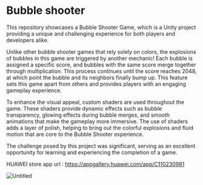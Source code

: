 # Bubble shooter
This repository showcases a Bubble Shooter Game, which is a Unity project providing a unique and challenging experience for both players and developers alike.

Unlike other bubble shooter games that rely solely on colors, the explosions of bubbles in this game are triggered by another mechanic! Each bubble is assigned a specific score, and bubbles with the same score merge together through multiplication. This process continues until the score reaches 2048, at which point the bubble and its neighbors finally bump up. This feature sets this game apart from others and provides players with an engaging gameplay experience.

To enhance the visual appeal, custom shaders are used throughout the game. These shaders provide dynamic effects such as bubble transparency, glowing effects during bubble merges, and smooth animations that make the gameplay more immersive. The use of shaders adds a layer of polish, helping to bring out the colorful explosions and fluid motion that are core to the Bubble Shooter experience.

The challenge posed by this project was significant, serving as an excellent opportunity for learning and experiencing the completion of a game.

HUAWEI store app url : https://appgallery.huawei.com/app/C110230981

![Untitled](https://github.com/eckual/BubbleShooter-ENVAST/assets/67714398/bc02ddbb-cc7e-4683-9593-d83910e97a78)
